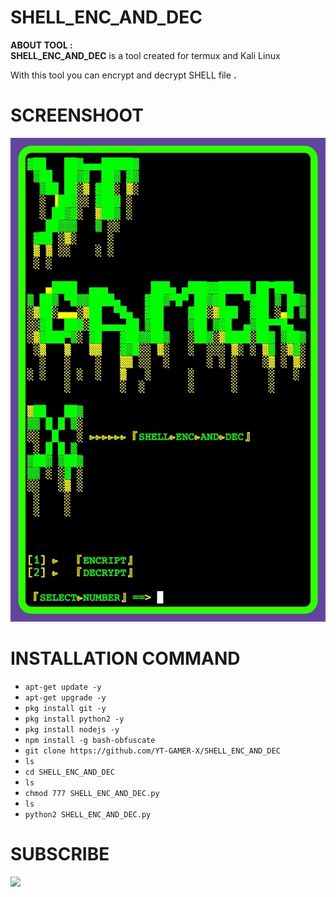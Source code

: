 # SHELL_ENC_AND_DEC
**ABOUT TOOL :**<br>
**SHELL_ENC_AND_DEC** is a tool created for termux and Kali Linux

With this tool you can encrypt and decrypt SHELL file **.**

# SCREENSHOOT
![1](https://github.com/YT-GAMER-X/SHELL_ENC_AND_DEC/blob/c0f81cb303c3e2764b04048d0ebae5507559f404/SCREENSHOT.png)

# INSTALLATION COMMAND
* `apt-get update -y`
* `apt-get upgrade -y`
* `pkg install git -y`
* `pkg install python2 -y`
* `pkg install nodejs -y`
* `npm install -g bash-obfuscate`
* `git clone https://github.com/YT-GAMER-X/SHELL_ENC_AND_DEC`
* `ls`
* `cd SHELL_ENC_AND_DEC`
* `ls`
* `chmod 777 SHELL_ENC_AND_DEC.py`
* `ls`
* `python2 SHELL_ENC_AND_DEC.py`

# SUBSCRIBE
<a href="https://www.youtube.com/@YT-GAMER-X"><img src="https://img.shields.io/badge/subcribe-YouTube-red.svg"> 
